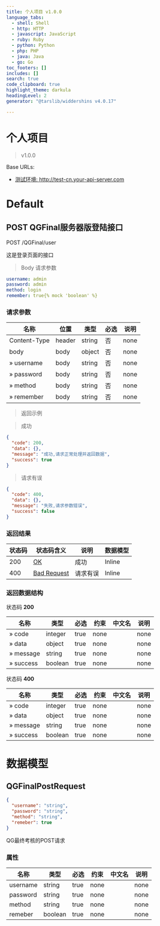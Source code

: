```yaml
---
title: 个人项目 v1.0.0
language_tabs:
  - shell: Shell
  - http: HTTP
  - javascript: JavaScript
  - ruby: Ruby
  - python: Python
  - php: PHP
  - java: Java
  - go: Go
toc_footers: []
includes: []
search: true
code_clipboard: true
highlight_theme: darkula
headingLevel: 2
generator: "@tarslib/widdershins v4.0.17"

---
```


# 个人项目

> v1.0.0

Base URLs:

* <a href="http://test-cn.your-api-server.com">测试环境: http://test-cn.your-api-server.com</a>

# Default

## POST QGFinal服务器版登陆接口

POST /QGFinal/user

这是登录页面的接口

> Body 请求参数

```yaml
username: admin
password: admin
method: login
remember: true{% mock 'boolean' %}

```

### 请求参数

|名称|位置|类型|必选|说明|
|---|---|---|---|---|
|Content-Type|header|string| 否 |none|
|body|body|object| 否 |none|
|» username|body|string| 否 |none|
|» password|body|string| 否 |none|
|» method|body|string| 否 |none|
|» remember|body|string| 否 |none|

> 返回示例

> 成功

```json
{
  "code": 200,
  "data": {},
  "message": "成功,请求正常处理并返回数据",
  "success": true
}
```

> 请求有误

```json
{
  "code": 400,
  "data": {},
  "message": "失败,请求参数错误",
  "success": false
}
```

### 返回结果

|状态码|状态码含义|说明|数据模型|
|---|---|---|---|
|200|[OK](https://tools.ietf.org/html/rfc7231#section-6.3.1)|成功|Inline|
|400|[Bad Request](https://tools.ietf.org/html/rfc7231#section-6.5.1)|请求有误|Inline|

### 返回数据结构

状态码 **200**

|名称|类型|必选|约束|中文名|说明|
|---|---|---|---|---|---|
|» code|integer|true|none||none|
|» data|object|true|none||none|
|» message|string|true|none||none|
|» success|boolean|true|none||none|

状态码 **400**

|名称|类型|必选|约束|中文名|说明|
|---|---|---|---|---|---|
|» code|integer|true|none||none|
|» data|object|true|none||none|
|» message|string|true|none||none|
|» success|boolean|true|none||none|

# 数据模型

<h2 id="tocS_QGFinalPostRequest">QGFinalPostRequest</h2>

<a id="schemaqgfinalpostrequest"></a>
<a id="schema_QGFinalPostRequest"></a>
<a id="tocSqgfinalpostrequest"></a>
<a id="tocsqgfinalpostrequest"></a>

```json
{
  "username": "string",
  "password": "string",
  "method": "string",
  "remeber": true
}

```

QG最终考核的POST请求

### 属性

|名称|类型|必选|约束|中文名|说明|
|---|---|---|---|---|---|
|username|string|true|none||none|
|password|string|true|none||none|
|method|string|true|none||none|
|remeber|boolean|true|none||none|

